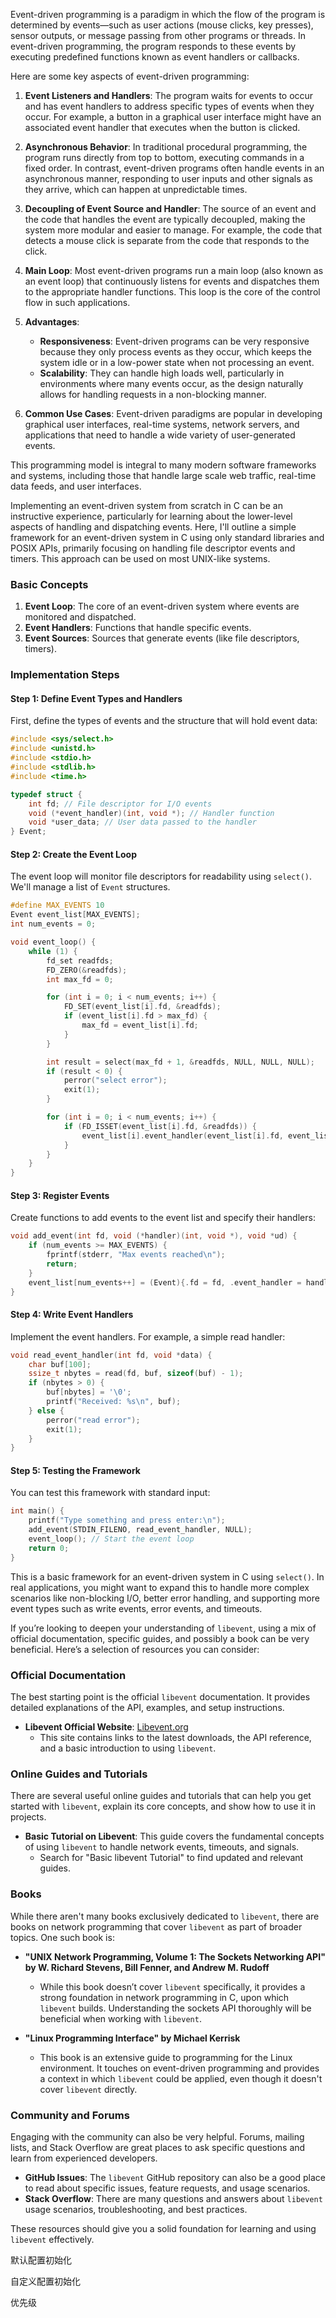 Event-driven programming is a paradigm in which the flow of the program is determined by events—such as user actions (mouse clicks, key presses), sensor outputs, or message passing from other programs or threads. In event-driven programming, the program responds to these events by executing predefined functions known as event handlers or callbacks.

Here are some key aspects of event-driven programming:

1. **Event Listeners and Handlers**: The program waits for events to occur and has event handlers to address specific types of events when they occur. For example, a button in a graphical user interface might have an associated event handler that executes when the button is clicked.

2. **Asynchronous Behavior**: In traditional procedural programming, the program runs directly from top to bottom, executing commands in a fixed order. In contrast, event-driven programs often handle events in an asynchronous manner, responding to user inputs and other signals as they arrive, which can happen at unpredictable times.

3. **Decoupling of Event Source and Handler**: The source of an event and the code that handles the event are typically decoupled, making the system more modular and easier to manage. For example, the code that detects a mouse click is separate from the code that responds to the click.

4. **Main Loop**: Most event-driven programs run a main loop (also known as an event loop) that continuously listens for events and dispatches them to the appropriate handler functions. This loop is the core of the control flow in such applications.

5. **Advantages**:
   - **Responsiveness**: Event-driven programs can be very responsive because they only process events as they occur, which keeps the system idle or in a low-power state when not processing an event.
   - **Scalability**: They can handle high loads well, particularly in environments where many events occur, as the design naturally allows for handling requests in a non-blocking manner.

6. **Common Use Cases**: Event-driven paradigms are popular in developing graphical user interfaces, real-time systems, network servers, and applications that need to handle a wide variety of user-generated events.

This programming model is integral to many modern software frameworks and systems, including those that handle large scale web traffic, real-time data feeds, and user interfaces.









Implementing an event-driven system from scratch in C can be an instructive experience, particularly for learning about the lower-level aspects of handling and dispatching events. Here, I'll outline a simple framework for an event-driven system in C using only standard libraries and POSIX APIs, primarily focusing on handling file descriptor events and timers. This approach can be used on most UNIX-like systems.

### Basic Concepts

1. **Event Loop**: The core of an event-driven system where events are monitored and dispatched.
2. **Event Handlers**: Functions that handle specific events.
3. **Event Sources**: Sources that generate events (like file descriptors, timers).

### Implementation Steps

#### Step 1: Define Event Types and Handlers

First, define the types of events and the structure that will hold event data:

```c
#include <sys/select.h>
#include <unistd.h>
#include <stdio.h>
#include <stdlib.h>
#include <time.h>

typedef struct {
    int fd; // File descriptor for I/O events
    void (*event_handler)(int, void *); // Handler function
    void *user_data; // User data passed to the handler
} Event;
```

#### Step 2: Create the Event Loop

The event loop will monitor file descriptors for readability using `select()`. We'll manage a list of `Event` structures.

```c
#define MAX_EVENTS 10
Event event_list[MAX_EVENTS];
int num_events = 0;

void event_loop() {
    while (1) {
        fd_set readfds;
        FD_ZERO(&readfds);
        int max_fd = 0;

        for (int i = 0; i < num_events; i++) {
            FD_SET(event_list[i].fd, &readfds);
            if (event_list[i].fd > max_fd) {
                max_fd = event_list[i].fd;
            }
        }

        int result = select(max_fd + 1, &readfds, NULL, NULL, NULL);
        if (result < 0) {
            perror("select error");
            exit(1);
        }

        for (int i = 0; i < num_events; i++) {
            if (FD_ISSET(event_list[i].fd, &readfds)) {
                event_list[i].event_handler(event_list[i].fd, event_list[i].user_data);
            }
        }
    }
}
```

#### Step 3: Register Events

Create functions to add events to the event list and specify their handlers:

```c
void add_event(int fd, void (*handler)(int, void *), void *ud) {
    if (num_events >= MAX_EVENTS) {
        fprintf(stderr, "Max events reached\n");
        return;
    }
    event_list[num_events++] = (Event){.fd = fd, .event_handler = handler, .user_data = ud};
}
```

#### Step 4: Write Event Handlers

Implement the event handlers. For example, a simple read handler:

```c
void read_event_handler(int fd, void *data) {
    char buf[100];
    ssize_t nbytes = read(fd, buf, sizeof(buf) - 1);
    if (nbytes > 0) {
        buf[nbytes] = '\0';
        printf("Received: %s\n", buf);
    } else {
        perror("read error");
        exit(1);
    }
}
```

#### Step 5: Testing the Framework

You can test this framework with standard input:

```c
int main() {
    printf("Type something and press enter:\n");
    add_event(STDIN_FILENO, read_event_handler, NULL);
    event_loop(); // Start the event loop
    return 0;
}
```

This is a basic framework for an event-driven system in C using `select()`. In real applications, you might want to expand this to handle more complex scenarios like non-blocking I/O, better error handling, and supporting more event types such as write events, error events, and timeouts.





If you’re looking to deepen your understanding of `libevent`, using a mix of official documentation, specific guides, and possibly a book can be very beneficial. Here’s a selection of resources you can consider:

### Official Documentation
The best starting point is the official `libevent` documentation. It provides detailed explanations of the API, examples, and setup instructions.

- **Libevent Official Website**: [Libevent.org](http://libevent.org/)
  - This site contains links to the latest downloads, the API reference, and a basic introduction to using `libevent`.

### Online Guides and Tutorials
There are several useful online guides and tutorials that can help you get started with `libevent`, explain its core concepts, and show how to use it in projects.

- **Basic Tutorial on Libevent**: This guide covers the fundamental concepts of using `libevent` to handle network events, timeouts, and signals.
  - Search for "Basic libevent Tutorial" to find updated and relevant guides.

### Books
While there aren't many books exclusively dedicated to `libevent`, there are books on network programming that cover `libevent` as part of broader topics. One such book is:

- **"UNIX Network Programming, Volume 1: The Sockets Networking API" by W. Richard Stevens, Bill Fenner, and Andrew M. Rudoff**
  - While this book doesn’t cover `libevent` specifically, it provides a strong foundation in network programming in C, upon which `libevent` builds. Understanding the sockets API thoroughly will be beneficial when working with `libevent`.

- **"Linux Programming Interface" by Michael Kerrisk**
  - This book is an extensive guide to programming for the Linux environment. It touches on event-driven programming and provides a context in which `libevent` could be applied, even though it doesn't cover `libevent` directly.

### Community and Forums
Engaging with the community can also be very helpful. Forums, mailing lists, and Stack Overflow are great places to ask specific questions and learn from experienced developers.

- **GitHub Issues**: The `libevent` GitHub repository can also be a good place to read about specific issues, feature requests, and usage scenarios.
- **Stack Overflow**: There are many questions and answers about `libevent` usage scenarios, troubleshooting, and best practices.

These resources should give you a solid foundation for learning and using `libevent` effectively.





默认配置初始化

自定义配置初始化

优先级

